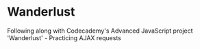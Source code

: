 # Wanderlust
Following along with Codecademy's Advanced JavaScript project 'Wanderlust' - Practicing AJAX requests
